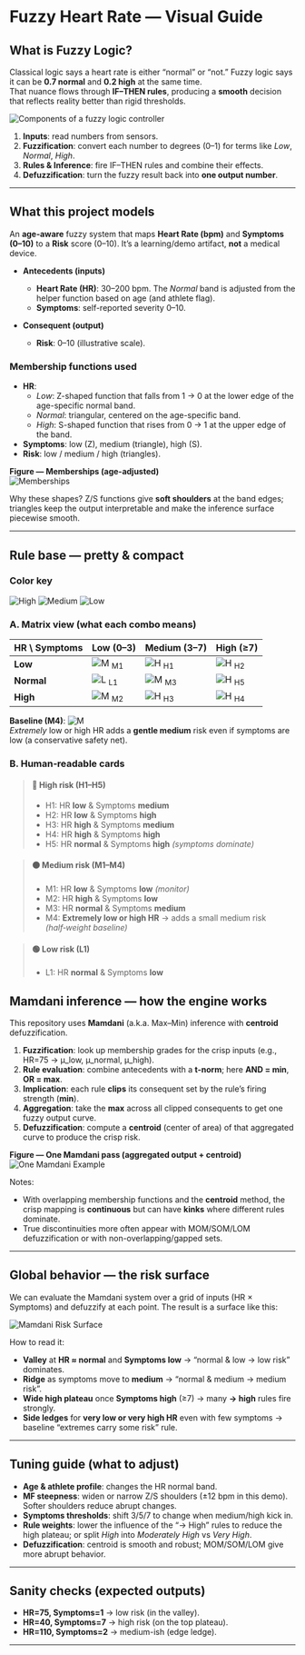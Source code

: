 # Fuzzy Heart Rate — Visual Guide

## What is Fuzzy Logic?
Classical logic says a heart rate is either “normal” or “not.” Fuzzy logic says it can be **0.7 normal** and **0.2 high** at the same time.  
That nuance flows through **IF–THEN rules**, producing a **smooth** decision that reflects reality better than rigid thresholds.

![Components of a fuzzy logic controller](https://www.researchgate.net/profile/Alireza-Alfi/publication/264416989/figure/fig2/AS:668908105256964@1536491528286/Components-of-a-fuzzy-logic-controller.png)

1. **Inputs**: read numbers from sensors.  
2. **Fuzzification**: convert each number to degrees (0–1) for terms like *Low*, *Normal*, *High*.  
3. **Rules & Inference**: fire IF–THEN rules and combine their effects.  
4. **Defuzzification**: turn the fuzzy result back into **one output number**.

---

## What this project models
An **age-aware** fuzzy system that maps **Heart Rate (bpm)** and **Symptoms (0–10)** to a **Risk** score (0–10). It’s a learning/demo artifact, **not** a medical device.

- **Antecedents (inputs)**  
  - **Heart Rate (HR)**: 30–200 bpm. The *Normal* band is adjusted from the helper function based on age (and athlete flag).  
  - **Symptoms**: self-reported severity 0–10.

- **Consequent (output)**  
  - **Risk**: 0–10 (illustrative scale).

### Membership functions used
- **HR**:  
  - *Low*: Z-shaped function that falls from 1 → 0 at the lower edge of the age-specific normal band.  
  - *Normal*: triangular, centered on the age-specific band.  
  - *High*: S-shaped function that rises from 0 → 1 at the upper edge of the band.
- **Symptoms**: low (Z), medium (triangle), high (S).
- **Risk**: low / medium / high (triangles).

**Figure — Memberships (age-adjusted)**  
![Memberships](docs/membership_functions_age_adjusted.png)

Why these shapes? Z/S functions give **soft shoulders** at the band edges; triangles keep the output interpretable and make the inference surface piecewise smooth.

---

## Rule base — pretty & compact

### Color key
![High](https://img.shields.io/badge/Risk-High-%23e11d48?style=flat) ![Medium](https://img.shields.io/badge/Risk-Medium-%23f59e0b?style=flat) ![Low](https://img.shields.io/badge/Risk-Low-%2310b981?style=flat)

### A. Matrix view (what each combo means)

| **HR \ Symptoms** | **Low (0–3)** | **Medium (3–7)** | **High (≥7)** |
|---|---|---|---|
| **Low**    | ![M](https://img.shields.io/badge/Medium-%23f59e0b?style=flat) <sub>M1</sub> | ![H](https://img.shields.io/badge/High-%23e11d48?style=flat) <sub>H1</sub> | ![H](https://img.shields.io/badge/High-%23e11d48?style=flat) <sub>H2</sub> |
| **Normal** | ![L](https://img.shields.io/badge/Low-%2310b981?style=flat) <sub>L1</sub> | ![M](https://img.shields.io/badge/Medium-%23f59e0b?style=flat) <sub>M3</sub> | ![H](https://img.shields.io/badge/High-%23e11d48?style=flat) <sub>H5</sub> |
| **High**   | ![M](https://img.shields.io/badge/Medium-%23f59e0b?style=flat) <sub>M2</sub> | ![H](https://img.shields.io/badge/High-%23e11d48?style=flat) <sub>H3</sub> | ![H](https://img.shields.io/badge/High-%23e11d48?style=flat) <sub>H4</sub> |

**Baseline (M4)**: ![M](https://img.shields.io/badge/Medium-%23f59e0b?style=flat)  
*Extremely* low or high HR adds a **gentle medium** risk even if symptoms are low (a conservative safety net).

### B. Human‑readable cards

> #### 🔴 High risk (H1–H5)
> - H1: HR **low** & Symptoms **medium**  
> - H2: HR **low** & Symptoms **high**  
> - H3: HR **high** & Symptoms **medium**  
> - H4: HR **high** & Symptoms **high**  
> - H5: HR **normal** & Symptoms **high** *(symptoms dominate)*

> #### 🟠 Medium risk (M1–M4)
> - M1: HR **low** & Symptoms **low** *(monitor)*  
> - M2: HR **high** & Symptoms **low**  
> - M3: HR **normal** & Symptoms **medium**  
> - M4: **Extremely low or high HR** → adds a small medium risk *(half‑weight baseline)*

> #### 🟢 Low risk (L1)
> - L1: HR **normal** & Symptoms **low**

## Mamdani inference — how the engine works
This repository uses **Mamdani** (a.k.a. Max–Min) inference with **centroid** defuzzification.

1. **Fuzzification**: look up membership grades for the crisp inputs (e.g., HR=75 → μ_low, μ_normal, μ_high).  
2. **Rule evaluation**: combine antecedents with a **t-norm**; here **AND = min**, **OR = max**.  
3. **Implication**: each rule **clips** its consequent set by the rule’s firing strength (**min**).  
4. **Aggregation**: take the **max** across all clipped consequents to get one fuzzy output curve.  
5. **Defuzzification**: compute a **centroid** (center of area) of that aggregated curve to produce the crisp risk.

**Figure — One Mamdani pass (aggregated output + centroid)**  
![One Mamdani Example](docs/age_adjusted_mamdani_example.png)

Notes:
- With overlapping membership functions and the **centroid** method, the crisp mapping is **continuous** but can have **kinks** where different rules dominate.  
- True discontinuities more often appear with MOM/SOM/LOM defuzzification or with non-overlapping/gapped sets.

---

## Global behavior — the risk surface
We can evaluate the Mamdani system over a grid of inputs (HR × Symptoms) and defuzzify at each point. The result is a surface like this:

![Mamdani Risk Surface](docs/mamdani_risk_surface.png)

How to read it:
- **Valley** at **HR ≈ normal** and **Symptoms low** → “normal & low → low risk” dominates.  
- **Ridge** as symptoms move to **medium** → “normal & medium → medium risk”.  
- **Wide high plateau** once **Symptoms high** (≥7) → many **→ high** rules fire strongly.  
- **Side ledges** for **very low or very high HR** even with few symptoms → baseline “extremes carry some risk” rule.

---

## Tuning guide (what to adjust)
- **Age & athlete profile**: changes the HR normal band.  
- **MF steepness**: widen or narrow Z/S shoulders (±12 bpm in this demo). Softer shoulders reduce abrupt changes.  
- **Symptoms thresholds**: shift 3/5/7 to change when medium/high kick in.  
- **Rule weights**: lower the influence of the “→ High” rules to reduce the high plateau; or split *High* into *Moderately High* vs *Very High*.  
- **Defuzzification**: centroid is smooth and robust; MOM/SOM/LOM give more abrupt behavior.

---

## Sanity checks (expected outputs)
- **HR=75, Symptoms=1** → low risk (in the valley).  
- **HR=40, Symptoms=7** → high risk (on the top plateau).  
- **HR=110, Symptoms=2** → medium-ish (edge ledge).

---
